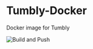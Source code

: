 # Tumbly-Docker
Docker image for Tumbly


![Build and Push](https://github.com/kgnfth/Tumbly-Docker/workflows/Build%20and%20Push/badge.svg)
